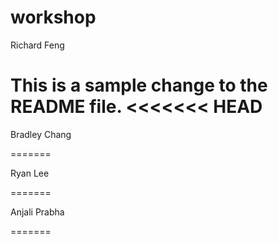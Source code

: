 # workshop

Richard Feng

This is a sample change to the README file.
<<<<<<< HEAD
=======

Bradley Chang

=======

Ryan Lee

=======

Anjali Prabha

=======
